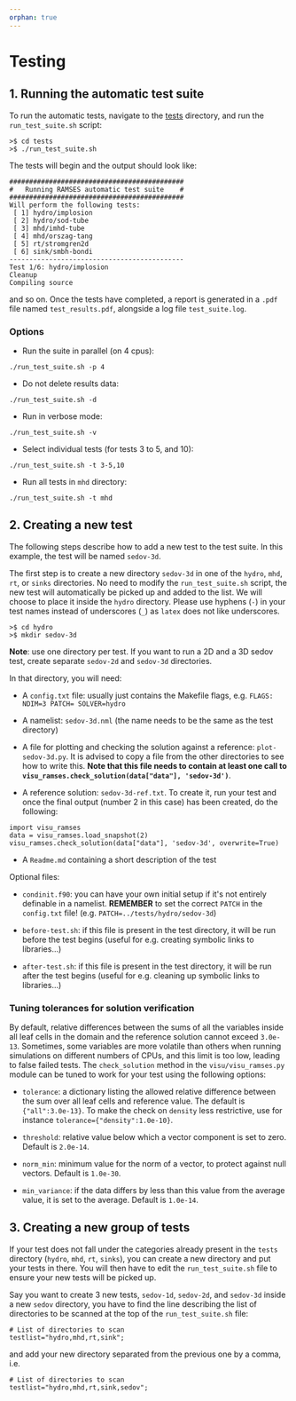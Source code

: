 ```yaml
---
orphan: true
---
```

# Testing 

## 1. Running the automatic test suite

To run the automatic tests, navigate to the [tests](https://bitbucket.org/rteyssie/ramses/src/master/tests/) directory, and run the `run_test_suite.sh` script:
```
>$ cd tests
>$ ./run_test_suite.sh
```
The tests will begin and the output should look like:
```
############################################
#   Running RAMSES automatic test suite    #
############################################
Will perform the following tests:
 [ 1] hydro/implosion
 [ 2] hydro/sod-tube
 [ 3] mhd/imhd-tube
 [ 4] mhd/orszag-tang
 [ 5] rt/stromgren2d
 [ 6] sink/smbh-bondi
--------------------------------------------
Test 1/6: hydro/implosion
Cleanup
Compiling source
```
and so on.
Once the tests have completed, a report is generated in a `.pdf` file named `test_results.pdf`, alongside a log file `test_suite.log`.

### Options

- Run the suite in parallel (on 4 cpus):
```
./run_test_suite.sh -p 4
```

- Do not delete results data:
```
./run_test_suite.sh -d
```

- Run in verbose mode:
```
./run_test_suite.sh -v
```

- Select individual tests (for tests 3 to 5, and 10):
```
./run_test_suite.sh -t 3-5,10
```

- Run all tests in `mhd` directory:
```
./run_test_suite.sh -t mhd
```

## 2. Creating a new test

The following steps describe how to add a new test to the test suite. In this example, the test will be named `sedov-3d`.

The first step is to create a new directory `sedov-3d` in one of the `hydro`, `mhd`, `rt`, or `sinks` directories. No need to modify the `run_test_suite.sh` script, the new test will automatically be picked up and added to the list. We will choose to place it inside the `hydro` directory. Please use hyphens (`-`) in your test names instead of underscores (`_`) as `latex` does not like underscores.

```
>$ cd hydro
>$ mkdir sedov-3d
```

**Note**: use one directory per test. If you want to run a 2D and a 3D sedov test, create separate `sedov-2d` and `sedov-3d` directories.

In that directory, you will need:

- A `config.txt` file: usually just contains the Makefile flags, e.g. `FLAGS: NDIM=3 PATCH= SOLVER=hydro`

- A namelist: `sedov-3d.nml` (the name needs to be the same as the test directory)

- A file for plotting and checking the solution against a reference: `plot-sedov-3d.py`. It is advised to copy a file from the other directories to see how to write this. **Note that this file needs to contain at least one call to `visu_ramses.check_solution(data["data"], 'sedov-3d')`**.

- A reference solution: `sedov-3d-ref.txt`. To create it, run your test and once the final output (number 2 in this case) has been created, do the following:
```
import visu_ramses
data = visu_ramses.load_snapshot(2)
visu_ramses.check_solution(data["data"], 'sedov-3d', overwrite=True)
```

- A `Readme.md` containing a short description of the test

Optional files:

- `condinit.f90`: you can have your own initial setup if it's not entirely definable in a namelist. **REMEMBER** to set the correct `PATCH` in the `config.txt` file! (e.g. `PATCH=../tests/hydro/sedov-3d`)

- `before-test.sh`: if this file is present in the test directory, it will be run before the test begins (useful for e.g. creating symbolic links to libraries...)

- `after-test.sh`: if this file is present in the test directory, it will be run after the test begins (useful for e.g. cleaning up symbolic links to libraries...)

### Tuning tolerances for solution verification

By default, relative differences between the sums of all the variables inside all leaf cells in the domain and the reference solution cannot exceed `3.0e-13`.
Sometimes, some variables are more volatile than others when running simulations on different numbers of CPUs, and this limit is too low, leading to false failed tests.
The `check_solution` method in the `visu/visu_ramses.py` module can be tuned to work for your test using the following options:

- `tolerance`: a dictionary listing the allowed relative difference between the sum over all leaf cells and reference value. The default is `{"all":3.0e-13}`. To make the check on `density` less restrictive, use for instance `tolerance={"density":1.0e-10}`.

- `threshold`: relative value below which a vector component is set to zero. Default is `2.0e-14`.

- `norm_min`: minimum value for the norm of a vector, to protect against null vectors. Default is `1.0e-30`.

- `min_variance`: if the data differs by less than this value from the average value, it is set to the average. Default is `1.0e-14`.


## 3. Creating a new group of tests

If your test does not fall under the categories already present in the `tests` directory (`hydro`, `mhd`, `rt`, `sinks`), you can create a new directory and put your tests in there. You will then have to edit the `run_test_suite.sh` file to ensure your new tests will be picked up.

Say you want to create 3 new tests, `sedov-1d`, `sedov-2d`, and `sedov-3d` inside a new `sedov` directory, you have to find the line describing the list of directories to be scanned at the top of the `run_test_suite.sh` file:

```
# List of directories to scan
testlist="hydro,mhd,rt,sink";
```
and add your new directory separated from the previous one by a comma, i.e.
```
# List of directories to scan
testlist="hydro,mhd,rt,sink,sedov";
```